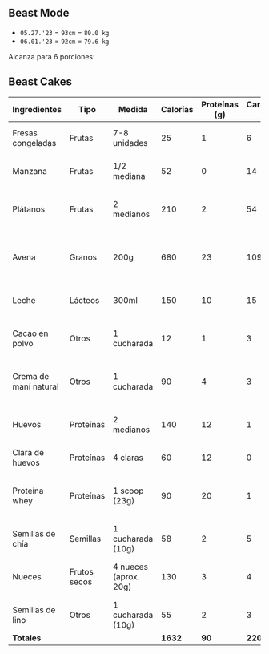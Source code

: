 ## Beast Mode

- `05.27.'23` = `93cm` = `80.0 kg`
- `06.01.'23` = `92cm` = `79.6 kg`

Alcanza para 6 porciones:

## Beast Cakes

| **Ingredientes**          | **Tipo**      | **Medida**            | **Calorías** | **Proteínas (g)** | **Carbohidratos (g)** | **Grasas (g)** | **Micronutrientes**                 | **Descripción**                                       |
|---------------------------|---------------|-----------------------|--------------|-------------------|-----------------------|----------------|--------------------------------------|-------------------------------------------------------|
| Fresas congeladas         | Frutas        | 7-8 unidades          | 25           | 1                 | 6                     | 0              | Vitamina C, antioxidantes          | Ricas en vitamina C y antioxidantes                     |
| Manzana                   | Frutas        | 1/2 mediana           | 52           | 0                 | 14                    | 0              | Fibra, antioxidantes               | Fuente de fibra y antioxidantes                         |
| Plátanos                  | Frutas        | 2 medianos            | 210          | 2                 | 54                    | 1              | Potasio                            | Ricos en potasio y energía natural                      |
| Avena                     | Granos        | 200g                  | 680          | 23                | 109                   | 12             | Fibra, carbohidratos de liberación lenta   | Fuente de fibra y carbohidratos de liberación lenta     |
| Leche                     | Lácteos       | 300ml                 | 150          | 10                | 15                    | 5              | Calcio, proteínas                  | Buena fuente de calcio y proteínas                      |
| Cacao en polvo            | Otros         | 1 cucharada           | 12           | 1                 | 3                     | 0              | Antioxidantes, magnesio            | Rico en antioxidantes y fuente de magnesio              |
| Crema de maní natural     | Otros         | 1 cucharada           | 90           | 4                 | 3                     | 7              | Grasas saludables, proteína      | Fuente de grasas saludables y proteína                  |
| Huevos                    | Proteínas     | 2 medianos            | 140          | 12                | 1                     | 10             | Proteínas, nutrientes              | Excelente fuente de proteínas y nutrientes              |
| Clara de huevos           | Proteínas     | 4 claras              | 60           | 12                | 0                     | 0              | Proteínas                          | Alta fuente de proteínas                                |
| Proteína whey             | Proteínas     | 1 scoop (23g)         | 90           | 20                | 1                     | 1              | Recuperación muscular, desarrollo muscular | Ayuda en la recuperación muscular y desarrollo muscular |
| Semillas de chía          | Semillas      | 1 cucharada (10g)     | 58           | 2                 | 5                     | 4              | Fibra, omega-3, antioxidantes      | Rica en fibra, omega-3 y antioxidantes                  |
| Nueces                    | Frutos secos  | 4 nueces (aprox. 20g) | 130          | 3                 | 4                     | 12             | Grasas saludables, antioxidantes   | Fuente de grasas saludables y antioxidantes             |
| Semillas de lino          | Otros         | 1 cucharada (10g)     | 55           | 2                 | 3                     | 4              | Fibra, omega-3, lignanos           | Rica en fibra, omega-3 y antioxidantes                  |
| **Totales**               |               |                       | **1632**     | **90**            | **220**               | **42**         |                                      |                                                       |
